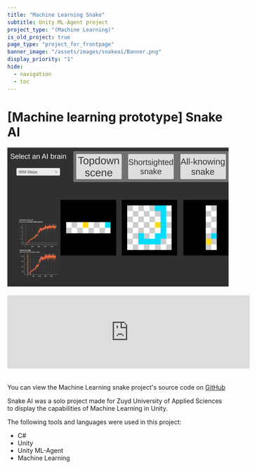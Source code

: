 ```yaml
---
title: "Machine Learning Snake"
subtitle: Unity ML-Agent project
project_type: "(Machine Learning)"
is_old_project: true
page_type: "project_for_frontpage"
banner_image: "/assets/images/snakeai/Banner.png"
display_priority: "1"
hide:
  - navigation
  - toc
---
```

<h1 class="text-center">[Machine learning prototype] Snake AI</h1>

<div class="row justify-content-center">
  <img src="/assets/images/snakeai/Banner.png">
</div>
<br>

<div class="d-flex justify-content-center">
  <iframe frameborder="0" src="https://itch.io/embed/1191268" width="552" height="167"><a href="https://joeyehand.itch.io/reinforcement-learning">Reinforcement Learning Interactable Explanation by Joey</a></iframe>
</div>
<br>

<div class="row justify-content-center">
  <p>You can view the Machine Learning snake project's source code on <a href="https://github.com/Joey-Einerhand/Reinforcement-learning-interactive-explanation" class="btn btn-primary">GitHub</a></p>
</div>

<p>
  Snake AI was a solo project made for Zuyd University of Applied Sciences to display the capabilities of Machine Learning in Unity.
</p>

<p>The following tools and languages were used in this project:</p>
<ul>
  <li>C#</li>
  <li>Unity</li>
  <li>Unity ML-Agent</li>
  <li>Machine Learning</li>
</ul>